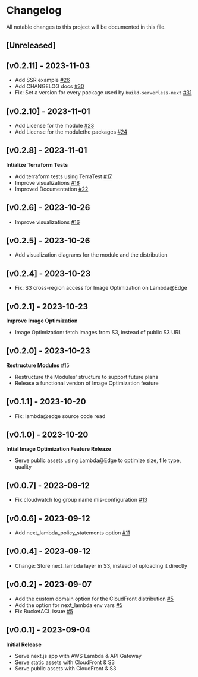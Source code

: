# Changelog

All notable changes to this project will be documented in this file.

## [Unreleased]



## [v0.2.11] - 2023-11-03

* Add SSR example [#26](https://github.com/Nexode-Consulting/terraform-aws-nextjs-serverless/pull/26)
* Add CHANGELOG docs [#30](https://github.com/Nexode-Consulting/terraform-aws-nextjs-serverless/pull/30)
* Fix: Set a version for every package used by `build-serverless-next` [#31](https://github.com/Nexode-Consulting/terraform-aws-nextjs-serverless/pull/31)


## [v0.2.10] - 2023-11-01

* Add License for the module [#23](https://github.com/Nexode-Consulting/terraform-aws-nextjs-serverless/pull/23)
* Add License for the modulethe packages [#24](https://github.com/Nexode-Consulting/terraform-aws-nextjs-serverless/pull/24)


## [v0.2.8] - 2023-11-01

**Intialize Terraform Tests**

* Add terraform tests using TerraTest [#17](https://github.com/Nexode-Consulting/terraform-aws-nextjs-serverless/pull/17)
* Improve visualizations [#18](https://github.com/Nexode-Consulting/terraform-aws-nextjs-serverless/pull/18)
* Improved Documentation [#22](https://github.com/Nexode-Consulting/terraform-aws-nextjs-serverless/pull/22)


## [v0.2.6] - 2023-10-26

* Improve visualizations [#16](https://github.com/Nexode-Consulting/terraform-aws-nextjs-serverless/pull/16)


## [v0.2.5] - 2023-10-26

* Add visualization diagrams for the module and the distribution


## [v0.2.4] - 2023-10-23

* Fix: S3 cross-region access for Image Optimization on Lambda@Edge


## [v0.2.1] - 2023-10-23

**Improve Image Optimization**

* Image Optimization: fetch images from S3, instead of public S3 URL


## [v0.2.0] - 2023-10-23

**Restructure Modules** [#15](https://github.com/Nexode-Consulting/terraform-aws-nextjs-serverless/pull/15)

* Restructure the Modules' structure to support future plans
* Release a functional version of Image Optimization feature


## [v0.1.1] - 2023-10-20

* Fix: lambda@edge source code read


## [v0.1.0] - 2023-10-20

**Intial Image Optimization Feature Releaze**

* Serve public assets using Lambda@Edge to optimize size, file type, quality


## [v0.0.7] - 2023-09-12

* Fix cloudwatch log group name mis-configuration [#13](https://github.com/Nexode-Consulting/terraform-aws-nextjs-serverless/pull/13)


## [v0.0.6] - 2023-09-12

* Add next_lambda_policy_statements option [#11](https://github.com/Nexode-Consulting/terraform-aws-nextjs-serverless/pull/11)


## [v0.0.4] - 2023-09-12

* Change: Store next_lambda layer in S3, instead of uploading it directly


## [v0.0.2] - 2023-09-07

* Add the custom domain option for the CloudFront distribution [#5](https://github.com/Nexode-Consulting/terraform-aws-nextjs-serverless/pull/5)
* Add the option for next_lambda env vars [#5](https://github.com/Nexode-Consulting/terraform-aws-nextjs-serverless/pull/5)
* Fix BucketACL issue [#5](https://github.com/Nexode-Consulting/terraform-aws-nextjs-serverless/pull/5)


## [v0.0.1] - 2023-09-04

**Initial Release**

* Serve next.js app with AWS Lambda & API Gateway
* Serve static assets with CloudFront & S3
* Serve public assets with CloudFront & S3
